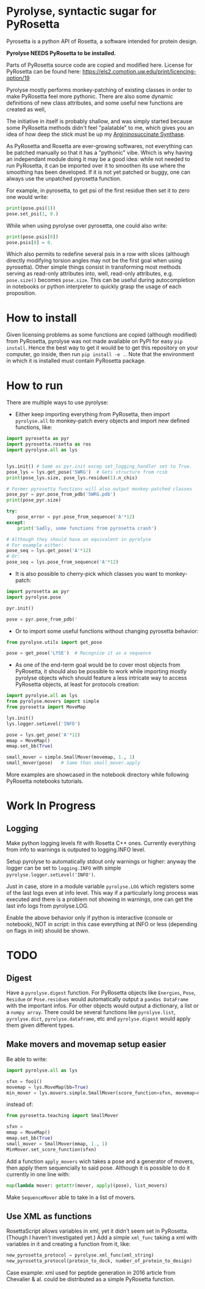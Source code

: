 # Pyrolyse, syntactic sugar for PyRosetta

Pyrosetta is a python API of Rosetta, a software intended for protein
design.

**Pyrolyse NEEDS PyRosetta to be installed.**

Parts of PyRosetta source code are copied and modified here.
License for PyRosetta can be found here:
<https://els2.comotion.uw.edu/print/licencing-option/19>

Pyrolyse mostly performs monkey-patching of existing classes in order to make
PyRosetta feel more pythonic. There are also some dynamic definitions of new
class attributes, and some useful new functions are created as well, 

The initiative in itself is probably shallow, and was simply started because
some PyRosetta methods didn't feel "palatable" to me, which gives you an idea of
how deep the stick must be up my [Argininosuccinate Synthase][1].

As PyRosetta and Rosetta are ever-growing softwares, not everything can be
patched manually so that it has a "pythonic" vibe.
Which is why having an independant module doing it may be a good idea:
while not needed to run PyRosetta, it can be imported over it to smoothen
its use where the smoothing has been developed. If it is not yet patched
or buggy, one can always use the unpatched pyrosetta function.

For example, in pyrosetta, to get psi of the first residue then set it to zero
one would write:
```python
print(pose.psi(1))
pose.set_psi(1, 0.)
```

While when using pyrolyse over pyrosetta, one could also write:
```python
print(pose.psis[0])
pose.psis[0] = 0.
```

Which also permits to redefine several psis in a row with slices (although directly
modifying torsion angles may not be the first goal when using pyrosetta).
Other simple things consist in transforming most methods serving as read-only
attributes into, well, read-only attributes, e.g. `pose.size()` becomes
`pose.size`. This can be useful during autocompletion in notebooks or python
interpreter to quickly grasp the usage of each proposition.

[1]:https://www.uniprot.org/uniprot/P00966

# How to install

Given licensing problems as some functions are copied (although
modified) from PyRosetta, pyrolyse was not made available on PyPI for
easy `pip install`. Hence the best way to get it would be to get this
repository on your computer, go inside, then run `pip install -e .`.
Note that the environment in which it is installed must contain PyRosetta
package.

# How to run

There are multiple ways to use pyrolyse:
 - Either keep importing everything from PyRosetta, then import `pyrolyse.all`
   to monkey-patch every objects and import new defined functions, like:

```Python
import pyrosetta as pyr
import pyrosetta.rosetta as ros
import pyrolyse.all as lys


lys.init() # Same as pyr.init excep set_logging_handler set to True.
pose_lys = lys.get_pose('5WRG')  # Gets structure from rcsb
print(pose_lys.size, pose_lys.residue(1).n_chis) 

# Former pyrosetta functions will also output monkey-patched classes
pose_pyr = pyr.pose_from_pdb('5WRG.pdb')
print(pose_pyr.size)

try:
    pose_error = pyr.pose_from_sequence('A'*12)
except:
    print('Sadly, some functions from pyrosetta crash')

# Although they should have an equivalent in pyrolyse
# For example either:
pose_seq = lys.get_pose('A'*12)
# Or:
pose_seq = lys.pose_from_sequence('A'*12)
```

 - It is also possible to cherry-pick which classes you want to monkey-patch:

```Python
import pyrosetta as pyr
import pyrolyse.pose

pyr.init()

pose = pyr.pose_from_pdb('
```

  - Or to import some useful functions without changing pyrosetta behavior:

```python
from pyrolyse.utils import get_pose

pose = get_pose('LYSE')  # Recognize it as a sequence
```

 - As one of the end-term goal would be to cover most objects from PyRosetta,
   it should also be possible to work while importing mostly pyrolyse objects
   which should feature a less intricate way to access PyRosetta objects, at
   least for protocols creation:

```python
import pyrolyse.all as lys
from pyrolyse.movers import simple
from pyrosetta import MoveMap

lys.init()
lys.logger.setLevel('INFO')

pose = lys.get_pose('A'*12)
mmap = MoveMap()
mmap.set_bb(True)

small_mover = simple.SmallMover(movemap, 1., 1)
small_mover(pose)   # Same than small_mover.apply
```

More examples are showcased in the notebook directory while following PyRosetta notebooks
tutorials.

# Work In Progress

## Logging
Make python logging levels fit with Rosetta C++ ones. Currently everything
from info to warnings is outputed to logging.INFO level.

Setup pyrolyse to automatically stdout only warnings or higher: anyway the
logger can be set to `logging.INFO` with simple
`pyrolyse.logger.setLevel('INFO')`.

Just in case, store in a module variable `pyrolyse.LOG` which registers
some of the last logs even at info level. This way if a particularly long
process was executed and there is a problem not showing in warnings, one
can get the last info logs from pyrolyse.LOG.

Enable the above behavior only if python is interactive (console or notebook),
NOT in script: in this case everything at INFO or less (depending on flags
in init) should be shown.

# TODO

## Digest
Have a `pyrolyse.digest` function. For PyRosetta objects like
`Energies`, `Pose`, `Residue` or `Pose.residues` would automatically
output a `pandas DataFrame` with the important infos. For other objects
would output a dictionary, a list or a `numpy array`. There
could be several functions like `pyrolyse.list`, `pyrolyse.dict`,
`pyrolyse.dataframe`, etc and `pyrolyse.digest` would apply them given
different types.

## Make movers and movemap setup easier
Be able to write:
```python
import pyrolyse.all as lys

sfxn = foo1()
movemap = lys.MoveMap(bb=True)
min_mover = lys.movers.simple.SmallMover(score_function=sfxn, movemap=movemap)
```

instead of:
```python
from pyrosetta.teaching import SmallMover

sfxn = 
mmap = MoveMap()
mmap.set_bb(True)
small_mover = SmallMover(mmap, 1., 1)
MinMover.set_score_function(sfxn)
```

Add a function `apply_movers` wich takes a pose and a generator of movers,
then apply them sequencially to said pose.
Although it is possible to do it currently in one line with:
```python
map(lambda mover: getattr(mover, apply)(pose), list_movers)
```

Make `SequenceMover` able to take in a list of movers.

## Use XML as functions
RosettaScript allows variables in xml, yet it didn't seem set in PyRosetta.
(Though I haven't investigated yet.)
Add a simple `xml_func` taking a xml with variables in it
and creating a function from it, like:
```python
new_pyrosetta_protocol = pyrolyse.xml_func(xml_string)
new_pyrosetta_protocol(protein_to_dock, number_of_protein_to_design)
```

Case example: xml used for peptide generation in 2016 article
from Chevalier & al. could be distributed as a simple PyRosetta function.

